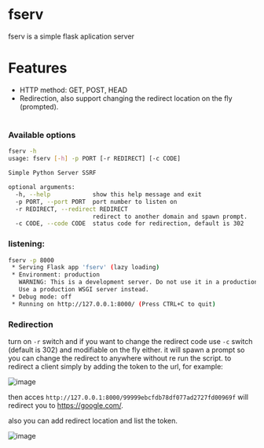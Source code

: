 # fserv
fserv is a simple flask aplication server
#
# Features
* HTTP method: GET, POST, HEAD
* Redirection, also support changing the redirect location on the fly (prompted).
# 
### Available options
```bash
fserv -h
usage: fserv [-h] -p PORT [-r REDIRECT] [-c CODE]

Simple Python Server SSRF

optional arguments:
  -h, --help            show this help message and exit
  -p PORT, --port PORT  port number to listen on
  -r REDIRECT, --redirect REDIRECT
                        redirect to another domain and spawn prompt.
  -c CODE, --code CODE  status code for redirection, default is 302

```

### listening:
```bash
fserv -p 8000                                                                                                                                                                             
 * Serving Flask app 'fserv' (lazy loading)
 * Environment: production
   WARNING: This is a development server. Do not use it in a production deployment.
   Use a production WSGI server instead.
 * Debug mode: off
 * Running on http://127.0.0.1:8000/ (Press CTRL+C to quit)
```

### Redirection
turn on `-r` switch and if you want to change the redirect code use `-c` switch (default is 302) and modifiable on the fly either.
it will spawn a prompt so you can change the redirect to anywhere without re run the script.
to redirect a client simply by adding the token to the url, for example:

![image](https://github.com/zulfi0/fserv/assets/68773572/5a1c0e7f-119d-4bc0-be30-5d2e081d35ec)


then acces `http://127.0.0.1:8000/99999ebcfdb78df077ad2727fd00969f` will redirect you to https://google.com/.

also you can add redirect location and list the token.

![image](https://github.com/zulfi0/fserv/assets/68773572/de722672-d68d-4070-8927-916c8c845b66)


